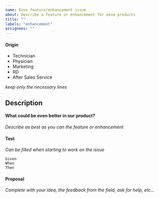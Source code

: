 ```yaml
---
name: Eove feature/enhancement issue
about: Describe a feature or enhancement for eove products
title: ""
labels: "enhancement"
assignees: ""
---
```


#### Origin

- Technician
- Physician
- Marketing
- RD
- After Sales Service

_keep only the necessary lines_

## Description

#### What could be even better in our product?

_Describe as best as you can the feature or enhancement_

#### Test

_Can be filled when starting to work on the issue_

```
Given
When
Then
```

#### Proposal

_Complete with your idea, the feedback from the field, ask for help, etc..._
